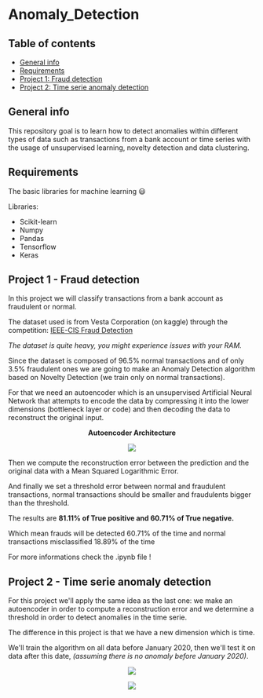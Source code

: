 # Anomaly_Detection

## Table of contents
* [General info](#general-info)
* [Requirements](#requirements)
* [Project 1: Fraud detection](#project-1---Fraud-detection)
* [Project 2: Time serie anomaly detection](#project-2---Time-serie-anomaly-detection)

## General info

This repository goal is to learn how to detect anomalies within different types of data such as transactions from a bank account or time series with the usage of unsupervised learning, novelty detection and data clustering.

## Requirements

The basic libraries for machine learning 😃

Libraries:
* Scikit-learn
* Numpy
* Pandas
* Tensorflow
* Keras

## Project 1 - Fraud detection

In this project we will classify transactions from a bank account as fraudulent or normal.

The dataset used is from Vesta Corporation (on kaggle) through the competition: <a href= https://www.kaggle.com/c/ieee-fraud-detection> IEEE-CIS Fraud Detection</a>

*The dataset is quite heavy, you might experience issues with your RAM.*

Since the dataset is composed of 96.5% normal transactions and of only 3.5% fraudulent ones we are going to make an Anomaly Detection algorithm based on Novelty Detection (we train only on normal transactions).

For that we need an autoencoder which is an unsupervised Artificial Neural Network that attempts to encode the data by compressing it into the lower dimensions (bottleneck layer or code) and then decoding the data to reconstruct the original input.

<p align="center"> <b>Autoencoder Architecture</b> </p>
<p align="center">
<img src="https://user-images.githubusercontent.com/65224852/143266758-c5f101bc-1787-4694-a30c-596f8b5df599.png">
</p>

Then we compute the reconstruction error between the prediction and the original data with a Mean Squared Logarithmic Error.

And finally we set a threshold error between normal and fraudulent transactions, normal transactions should be smaller and fraudulents bigger than the threshold.

The results are **81.11% of True positive and 60.71% of True negative.**

Which mean frauds will be detected 60.71% of the time and normal transactions misclassified 18.89% of the time

For more informations check the .ipynb file !

## Project 2 - Time serie anomaly detection

For this project we'll apply the same idea as the last one: we make an autoencoder in order to compute a reconstruction error and we determine a threshold in order to detect anomalies in the time serie.

The difference in this project is that we have a new dimension which is time.

We'll train the algorithm on all data before January 2020, then we'll test it on data after this date, *(assuming there is no anomaly before January 2020)*.

<p align="center">
<img src="https://user-images.githubusercontent.com/65224852/154252482-8e4c5c90-9d75-40f9-8a16-c44caacf7069.png">
</p>

<p align="center">
<img src="https://user-images.githubusercontent.com/65224852/154252696-988e5726-808a-4167-abd3-ac5a2700ba27.png">
</p>
